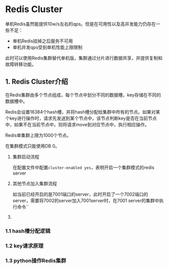 # Redis Cluster

单机Redis虽然能提供10w/s左右的qps。但是在可用性以及高并发能力仍存在一些不足：

- 单机Redis挂掉之后服务不可用
- 单机并发qps受到单机性能上限限制

此时可以使用Redis集群替代单机版，集群通过分片进行数据共享，并提供复制和故障转移功能。

## 1. Redis Cluster介绍

在Redis集群由多个节点组成，每个节点中划分不同的数据槽，key存储在不同的数据槽中。

Redis会设置16384个hash槽，并将hash槽分配给集群中所有的节点。如果对某个key进行操作时，请求先发送到某个节点中，该节点判断key是否在当前节点中，如果不在当前节点中，则将请求move到对应节点中，执行相应操作。

Redis单集群上限为1000个节点。

在集群模式只能使用DB 0。

1. 集群启动流程

   在配置文件中配置`cluster-enabled yes`，表明开启一个集群模式的redis server

2. 其他节点加入集群流程

   如当前已经开启的是7001端口的server，此时开启了一个7002端口的server，需要将7002的server加入7001server时，在7001 server的集群中执行命令``

3. 

### 1.1 hash槽分配逻辑

### 1.2 key请求原理

### 1.3 python操作Redis集群